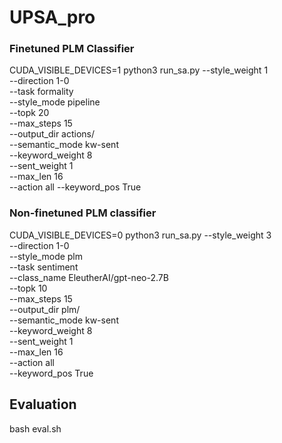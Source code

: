 # UPSA_pro

### Finetuned PLM Classifier
CUDA_VISIBLE_DEVICES=1 python3 run_sa.py --style_weight 1 \
--direction 1-0 \
--task formality \
--style_mode pipeline \
--topk 20 \
--max_steps 15 \
--output_dir actions/ \
--semantic_mode kw-sent \
--keyword_weight 8 \
--sent_weight 1 \
--max_len 16 \
--action all
--keyword_pos True

### Non-finetuned PLM classifier
CUDA_VISIBLE_DEVICES=0 python3 run_sa.py --style_weight 3 \
--direction 1-0 \
--style_mode plm \
--task sentiment \
--class_name EleutherAI/gpt-neo-2.7B \
--topk 10 \
--max_steps 15 \
--output_dir plm/ \
--semantic_mode kw-sent \
--keyword_weight 8 \
--sent_weight 1 \
--max_len 16 \
--action all \
--keyword_pos True

## Evaluation

bash eval.sh 